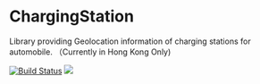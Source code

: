 # ChargingStation
Library providing Geolocation information of charging stations for automobile.
（Currently in Hong Kong Only)

[![Build Status](https://travis-ci.org/seventhmoon/ChargingStation.svg?branch=master)](https://travis-ci.org/seventhmoon/ChargingStation)
[![](https://jitpack.io/v/seventhmoon/ChargingStation.svg)](https://jitpack.io/#seventhmoon/ChargingStation)
